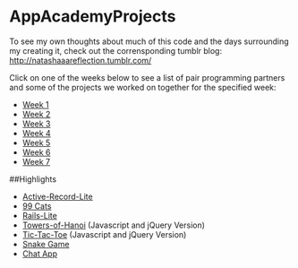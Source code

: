 AppAcademyProjects
==================
To see my own thoughts about much of this code and the days surrounding my creating it, check out the corrensponding tumblr blog: http://natashaaareflection.tumblr.com/

Click on one of the weeks below to see a list of pair programming partners and some of the projects we worked on together for the specified week:

* [Week 1](https://github.com/NatashaHull/AppAcademyProjects/blob/master/Week1)
* [Week 2](https://github.com/NatashaHull/AppAcademyProjects/blob/master/Week2)
* [Week 3](https://github.com/NatashaHull/AppAcademyProjects/blob/master/Week3)
* [Week 4](https://github.com/NatashaHull/AppAcademyProjects/blob/master/Week4)
* [Week 5](https://github.com/NatashaHull/AppAcademyProjects/blob/master/Week5)
* [Week 6](https://github.com/NatashaHull/AppAcademyProjects/blob/master/Week6)
* [Week 7](https://github.com/NatashaHull/AppAcademyProjects/blob/master/Week7)

##Highlights

* [Active-Record-Lite](https://github.com/NatashaHull/AppAcademyProjects/tree/master/Week4/W4D1)
* [99 Cats](https://github.com/NatashaHull/AppAcademyProjects/tree/master/Week4/W4D5)
* [Rails-Lite](https://github.com/NatashaHull/AppAcademyProjects/tree/master/Week5/W5D3/rails_lite-skeleton)
* [Towers-of-Hanoi](https://github.com/NatashaHull/AppAcademyProjects/tree/master/Week6/W6D4/towersofhanoi) (Javascript and jQuery Version)
* [Tic-Tac-Toe](https://github.com/NatashaHull/AppAcademyProjects/tree/master/Week6/W6D4/tic-tac-toe) (Javascript and jQuery Version)
* [Snake Game](https://github.com/NatashaHull/AppAcademyProjects/tree/master/Week6/W6D4/snake)
* [Chat App](https://github.com/NatashaHull/AppAcademyProjects/tree/master/Week8/W8D1/my_chat_app)

